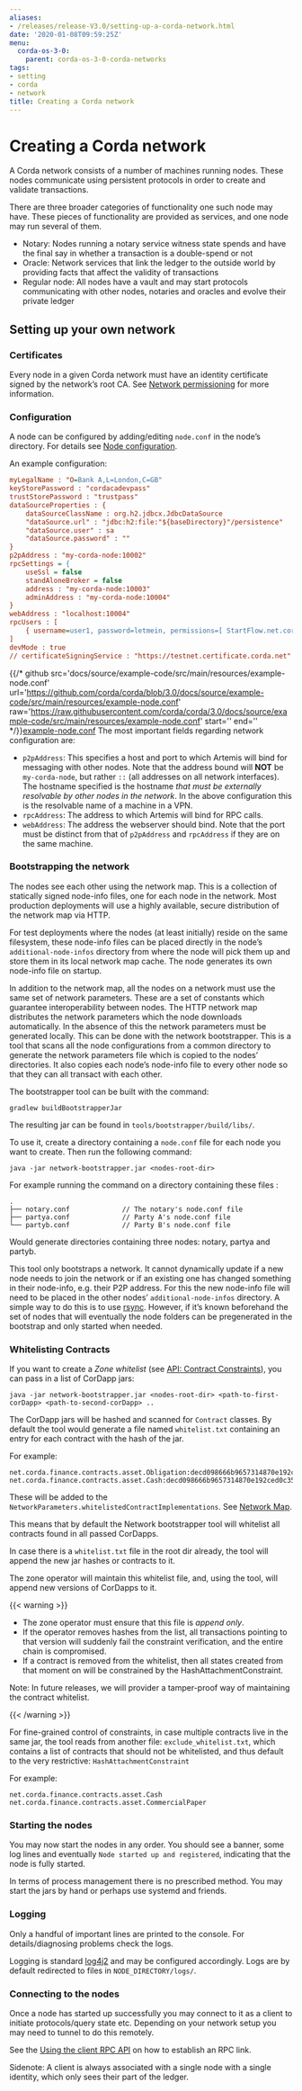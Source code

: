 ```yaml
---
aliases:
- /releases/release-V3.0/setting-up-a-corda-network.html
date: '2020-01-08T09:59:25Z'
menu:
  corda-os-3-0:
    parent: corda-os-3-0-corda-networks
tags:
- setting
- corda
- network
title: Creating a Corda network
---
```




# Creating a Corda network

A Corda network consists of a number of machines running nodes. These nodes communicate using persistent protocols in
order to create and validate transactions.

There are three broader categories of functionality one such node may have. These pieces of functionality are provided
as services, and one node may run several of them.


* Notary: Nodes running a notary service witness state spends and have the final say in whether a transaction is a
double-spend or not
* Oracle: Network services that link the ledger to the outside world by providing facts that affect the validity of
transactions
* Regular node: All nodes have a vault and may start protocols communicating with other nodes, notaries and oracles and
evolve their private ledger


## Setting up your own network


### Certificates

Every node in a given Corda network must have an identity certificate signed by the network’s root CA. See
[Network permissioning](permissioning.md) for more information.


### Configuration

A node can be configured by adding/editing `node.conf` in the node’s directory. For details see [Node configuration](corda-configuration-file.md).

An example configuration:

```cfg
myLegalName : "O=Bank A,L=London,C=GB"
keyStorePassword : "cordacadevpass"
trustStorePassword : "trustpass"
dataSourceProperties : {
    dataSourceClassName : org.h2.jdbcx.JdbcDataSource
    "dataSource.url" : "jdbc:h2:file:"${baseDirectory}"/persistence"
    "dataSource.user" : sa
    "dataSource.password" : ""
}
p2pAddress : "my-corda-node:10002"
rpcSettings = {
    useSsl = false
    standAloneBroker = false
    address : "my-corda-node:10003"
    adminAddress : "my-corda-node:10004"
}
webAddress : "localhost:10004"
rpcUsers : [
    { username=user1, password=letmein, permissions=[ StartFlow.net.corda.protocols.CashProtocol ] }
]
devMode : true
// certificateSigningService : "https://testnet.certificate.corda.net"

```
{{/* github src='docs/source/example-code/src/main/resources/example-node.conf' url='https://github.com/corda/corda/blob/3.0/docs/source/example-code/src/main/resources/example-node.conf' raw='https://raw.githubusercontent.com/corda/corda/3.0/docs/source/example-code/src/main/resources/example-node.conf' start='' end='' */}}[example-node.conf](https://github.com/corda/corda/blob/release/os/3.0/docs/source/example-code/src/main/resources/example-node.conf)
The most important fields regarding network configuration are:


* `p2pAddress`: This specifies a host and port to which Artemis will bind for messaging with other nodes. Note that the
address bound will **NOT** be `my-corda-node`, but rather `::` (all addresses on all network interfaces). The hostname specified
is the hostname *that must be externally resolvable by other nodes in the network*. In the above configuration this is the
resolvable name of a machine in a VPN.
* `rpcAddress`: The address to which Artemis will bind for RPC calls.
* `webAddress`: The address the webserver should bind. Note that the port must be distinct from that of `p2pAddress` and `rpcAddress` if they are on the same machine.


### Bootstrapping the network

The nodes see each other using the network map. This is a collection of statically signed node-info files, one for each
node in the network. Most production deployments will use a highly available, secure distribution of the network map via HTTP.

For test deployments where the nodes (at least initially) reside on the same filesystem, these node-info files can be
placed directly in the node’s `additional-node-infos` directory from where the node will pick them up and store them
in its local network map cache. The node generates its own node-info file on startup.

In addition to the network map, all the nodes on a network must use the same set of network parameters. These are a set
of constants which guarantee interoperability between nodes. The HTTP network map distributes the network parameters
which the node downloads automatically. In the absence of this the network parameters must be generated locally. This can
be done with the network bootstrapper. This is a tool that scans all the node configurations from a common directory to
generate the network parameters file which is copied to the nodes’ directories. It also copies each node’s node-info file
to every other node so that they can all transact with each other.

The bootstrapper tool can be built with the command:

`gradlew buildBootstrapperJar`

The resulting jar can be found in `tools/bootstrapper/build/libs/`.

To use it, create a directory containing a `node.conf` file for each node you want to create. Then run the following command:

`java -jar network-bootstrapper.jar <nodes-root-dir>`

For example running the command on a directory containing these files :

```none
.
├── notary.conf             // The notary's node.conf file
├── partya.conf             // Party A's node.conf file
└── partyb.conf             // Party B's node.conf file
```

Would generate directories containing three nodes: notary, partya and partyb.

This tool only bootstraps a network. It cannot dynamically update if a new node needs to join the network or if an existing
one has changed something in their node-info, e.g. their P2P address. For this the new node-info file will need to be placed
in the other nodes’ `additional-node-infos` directory. A simple way to do this is to use [rsync](https://en.wikipedia.org/wiki/Rsync).
However, if it’s known beforehand the set of nodes that will eventually the node folders can be pregenerated in the bootstrap
and only started when needed.


### Whitelisting Contracts

If you want to create a *Zone whitelist* (see [API: Contract Constraints](api-contract-constraints.md)), you can pass in a list of CorDapp jars:

`java -jar network-bootstrapper.jar <nodes-root-dir> <path-to-first-corDapp> <path-to-second-corDapp> ..`

The CorDapp jars will be hashed and scanned for `Contract` classes.
By default the tool would generate a file named `whitelist.txt` containing an entry for each contract with the hash of the jar.

For example:

```none
net.corda.finance.contracts.asset.Obligation:decd098666b9657314870e192ced0c3519c2c9d395507a238338f8d003929de8
net.corda.finance.contracts.asset.Cash:decd098666b9657314870e192ced0c3519c2c9d395507a238338f8d003929de9
```

These will be added to the `NetworkParameters.whitelistedContractImplementations`. See [Network Map](network-map.md).

This means that by default the Network bootstrapper tool will whitelist all contracts found in all passed CorDapps.

In case there is a `whitelist.txt` file in the root dir already, the tool will append the new jar hashes or contracts to it.

The zone operator will maintain this whitelist file, and, using the tool, will append new versions of CorDapps to it.


{{< warning >}}

* The zone operator must ensure that this file is *append only*.
* If the operator removes hashes from the list, all transactions pointing to that version will suddenly fail the constraint verification, and the entire chain is compromised.
* If a contract is removed from the whitelist, then all states created from that moment on will be constrained by the HashAttachmentConstraint.

Note: In future releases, we will provider a tamper-proof way of maintaining the contract whitelist.

{{< /warning >}}


For fine-grained control of constraints, in case multiple contracts live in the same jar, the tool reads from another file:
`exclude_whitelist.txt`, which contains a list of contracts that should not be whitelisted, and thus default to the very restrictive:
`HashAttachmentConstraint`

For example:

```none
net.corda.finance.contracts.asset.Cash
net.corda.finance.contracts.asset.CommercialPaper
```


### Starting the nodes

You may now start the nodes in any order. You should see a banner, some log lines and eventually `Node started up and registered`,
indicating that the node is fully started.


In terms of process management there is no prescribed method. You may start the jars by hand or perhaps use systemd and friends.


### Logging

Only a handful of important lines are printed to the console. For
details/diagnosing problems check the logs.

Logging is standard [log4j2](http://logging.apache.org/log4j/2.x/) and may be configured accordingly. Logs
are by default redirected to files in `NODE_DIRECTORY/logs/`.


### Connecting to the nodes

Once a node has started up successfully you may connect to it as a client to initiate protocols/query state etc.
Depending on your network setup you may need to tunnel to do this remotely.

See the [Using the client RPC API](tutorial-clientrpc-api.md) on how to establish an RPC link.

Sidenote: A client is always associated with a single node with a single identity, which only sees their part of the ledger.

